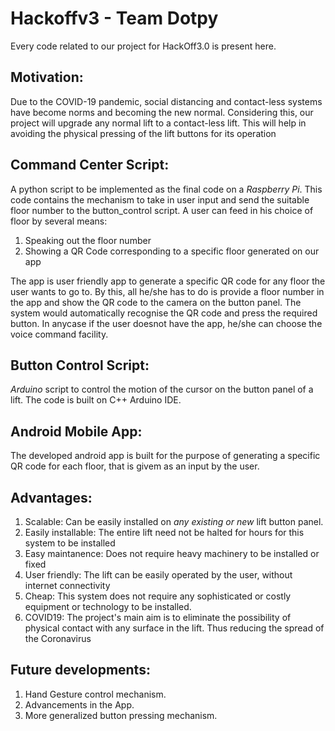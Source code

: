 # Hackoffv3 - Team Dotpy
Every code related to our project for HackOff3.0 is present here.

## Motivation:
Due to the COVID-19 pandemic, social distancing and contact-less systems have become norms and becoming the new normal. Considering this, our project will upgrade any normal lift to a contact-less lift. This will help in avoiding the physical pressing of the lift buttons for its operation

## Command Center Script:
A python script to be implemented as the final code on a *Raspberry Pi*. This code contains the mechanism to take in user input and send the suitable floor number to the button_control script. 
A user can feed in his choice of floor by several means:
1) Speaking out the floor number
2) Showing a QR Code corresponding to a specific floor generated on our app

The app is user friendly app to generate a specific QR code for any floor the user wants to go to. 
By this, all he/she has to do is provide a floor number in the app and show the QR code to the camera on the button panel. The system would automatically recognise the QR code and press the required button.
In anycase if the user doesnot have the app, he/she can choose the voice command facility.

## Button Control Script:
*Arduino* script to control the motion of the cursor on the button panel of a lift. The code is built on C++ Arduino IDE.

## Android Mobile App:
The developed android app is built for the purpose of generating a specific QR code for each floor, that is givem as an input by the user. 

## Advantages:
1. Scalable: Can be easily installed on *any existing or new* lift button panel. 
2. Easily installable: The entire lift need not be halted for hours for this system to be installed
3. Easy maintanence: Does not require heavy machinery to be installed or fixed
4. User friendly: The lift can be easily operated by the user, without internet connectivity   
5. Cheap: This system does not require any sophisticated or costly equipment or technology to be installed.
6. COVID19: The project's main aim is to eliminate the possibility of physical contact with any surface in the lift. Thus reducing the spread of the Coronavirus

## Future developments:
1. Hand Gesture control mechanism.
2. Advancements in the App.
3. More generalized button pressing mechanism.
